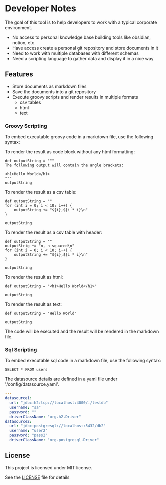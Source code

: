 # Developer Notes

The goal of this tool is to help developers to work with a typical corporate environment.

* No access to personal knowledge base building tools like obsidian, notion, etc.
* Have access create a personal git repository and store documents in it
* Need to work with multiple databases with different schemas
* Need a scripting language to gather data and display it in a nice way

## Features

* Store documents as markdown files
* Save the documents into a git repository
* Execute groovy scripts and render results in multiple formats
   - csv tables
   - html
   - text

### Groovy Scripting

To embed executable groovy code in a markdown file, use the following syntax:

To render the result as code block without any html formatting:
```groovy:code-block
def outputString = """
The following output will contain the angle brackets:

<h1>Hello World</h1>
"""
outputString
```

To render the result as a csv table:
```groovy:csv-table
def outputString = ""
for (int i = 0; i < 10; i++) {
    outputString += "${i},${i * i}\n"
}

outputString
```

To render the result as a csv table with header:
```groovy:csv-table-with-header
def outputString = ""
outputStrig += "n, n squared\n"
for (int i = 0; i < 10; i++) {
    outputString += "${i},${i * i}\n"
}

outputString
```

To render the result as html:
```groovy:html
def outputString = "<h1>Hello World</h1>"

outputString
```

To render the result as text:
```groovy:text
def outputString = "Hello World"

outputString
```

The code will be executed and the result will be rendered in the markdown file.

### Sql Scripting

To embed executable sql code in a markdown file, use the following syntax:

```sql(daasource1)
SELECT * FROM users
```

The datasource details are defined in a yaml file under '/config/datasource.yaml'.

```yaml
---
datasource1:
  url: "jdbc:h2:tcp://localhost:4000/./testdb"
  username: "sa"
  password: ""
  driverClassName: "org.h2.Driver"
datasource2:
  url: "jdbc:postgresql://localhost:5432/db2"
  username: "user2"
  password: "pass2"
  driverClassName: "org.postgresql.Driver"
```

## License
This project is licensed under MIT license.

See the [LICENSE](LICENSE) file for details

